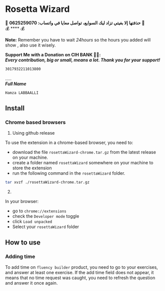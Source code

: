 # Rosetta Wizard

💬 **حذفتها إلا بغيتي تزاد ليك السوايع، تواصل معايا في واتساب: 0625259070** 💬  
💰 \*\*\*\* 💰

**Note:** Remember you have to wait _24hours_ so the hours you added will show , also use it wisely.
<br/>

**Support Me with a Donation on CIH BANK 🏦💙:**
<br/>
**_Every contribution, big or small, means a lot. Thank you for your support!_**

```bash
3017932211013800
```

.....
<br/>
**_Full Name_**
<br/>

```bash
Hamza LABBAALLI
```

## Install

### Chrome based browsers

1. Using github release

To use the extension in a chrome-based browser, you need to:

- download the file `rosettaWizard-chrome.tar.gz` from the latest release on
  your machine.
- create a folder named `rosettaWizard` somewhere on your machine to store the
  extension
- run the following command in the `rosettaWizard` folder.

```bash
tar xvzf ./rosettaWizard-chrome.tar.gz
```

2.

In your browser:

- go to `chrome://extensions`
- check the `Developer mode` toggle
- click `Load unpacked`
- Select your `rosettaWizard` folder

## How to use

### Adding time

To add time on `fluency builder` product, you need to go to your exercises, and
answer at least one exercise. If the add time field does not appear, it means
that no time request was caught, you need to refresh the question and answer it
once again.
